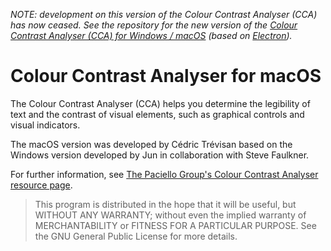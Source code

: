 _NOTE: development on this version of the Colour Contrast Analyser (CCA) has now ceased. See the repository for the new version of the [Colour Contrast Analyser (CCA) for Windows / macOS](https://github.com/ThePacielloGroup/CCAe) (based on [Electron](https://electronjs.org/))._

# Colour Contrast Analyser for macOS

The Colour Contrast Analyser (CCA) helps you determine the legibility of text and the contrast of visual elements, such as graphical controls and visual indicators.

The macOS version was developed by Cédric Trévisan based on the Windows version developed by Jun in collaboration with Steve Faulkner.

For further information, see [The Paciello Group's Colour Contrast Analyser resource page](https://developer.paciellogroup.com/resources/contrastanalyser/).

> This program is distributed in the hope that it will be useful, but WITHOUT ANY WARRANTY; without even the implied warranty of MERCHANTABILITY or FITNESS FOR A PARTICULAR PURPOSE. See the GNU General Public License for more details.
